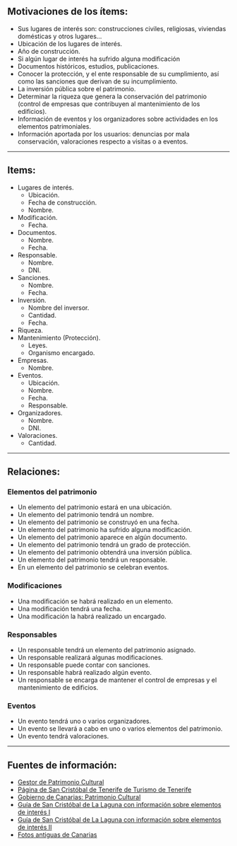 ## Motivaciones de los ítems:
- Sus lugares de interés son: construcciones civiles, religiosas, viviendas domésticas y otros lugares…
- Ubicación de los lugares de interés.
- Año de construcción.
- Si algún lugar de interés ha sufrido alguna modificación
- Documentos históricos, estudios, publicaciones.
- Conocer la protección, y el ente responsable de su cumplimiento, así como las sanciones que derivan de su incumplimiento.
- La inversión pública sobre el patrimonio.
- Determinar la riqueza que genera la conservación del patrimonio (control de empresas que contribuyen al mantenimiento de los edificios).
- Información de eventos y los organizadores sobre actividades en los elementos patrimoniales.
- Información aportada por los usuarios: denuncias por mala conservación, valoraciones respecto a visitas o a eventos.

***

## Items:
- Lugares de interés.
    - Ubicación.
    - Fecha de construcción.	
    - Nombre.
- Modificación.
    - Fecha. 
- Documentos.
    - Nombre.
    - Fecha.
- Responsable.
    - Nombre.
    - DNI.
- Sanciones.
    - Nombre.
    - Fecha.
- Inversión.
    - Nombre del inversor.
    - Cantidad.
    - Fecha.
- Riqueza.
- Mantenimiento (Protección).
    - Leyes.
    - Organismo encargado.
- Empresas.
    - Nombre.
- Eventos.
    - Ubicación.
    - Nombre.
    - Fecha.
    - Responsable.
- Organizadores.
    - Nombre.
    - DNI.
- Valoraciones.
    - Cantidad.
***

## Relaciones:
### Elementos del patrimonio
- Un elemento del patrimonio estará en una ubicación.
- Un elemento del patrimonio tendrá un nombre.
- Un elemento del patrimonio se construyó en una fecha.
- Un elemento del patrimonio ha sufrido alguna modificación.
- Un elemento del patrimonio aparece en algún documento.
- Un elemento del patrimonio tendrá un grado de protección.
- Un elemento del patrimonio obtendrá una inversión pública.
- Un elemento del patrimonio tendrá un responsable.
- En un elemento del patrimonio se celebran eventos.

### Modificaciones
- Una modificación se habrá realizado en un elemento.
- Una modificación tendrá una fecha.
- Una modificación la habrá realizado un encargado.

### Responsables
- Un responsable tendrá un elemento del patrimonio asignado.
- Un responsable realizará algunas modificaciones.
- Un responsable puede contar con sanciones.
- Un responsable habrá realizado algún evento.
- Un responsable se encarga de mantener el control de empresas y el mantenimiento de edificios.

### Eventos
- Un evento tendrá uno o varios organizadores.
- Un evento se llevará a cabo en uno o varios elementos del patrimonio.
- Un evento tendrá valoraciones.

***

## Fuentes de información:
- [Gestor de Patrimonio Cultural](http://gestorpatrimoniocultural.cicop.com/)
- [Página de San Cristóbal de Tenerife de Turismo de Tenerife](https://www.webtenerife.com/tenerife/la-isla/municipios/laguna/?tab=1)
- [Gobierno de Canarias: Patrimonio Cultural](http://www.gobiernodecanarias.org/cultura/patrimoniocultural/bics/)
- [Guía de San Cristóbal de La Laguna con información sobre elementos de interés I](https://lagavetavoladora.com/visitar-san-cristobal-de-la-laguna-tenerife/)
- [Guía de San Cristóbal de La Laguna con información sobre elementos de interés II](https://www.rutasporespana.es/blog/2015/01/que-ver-san-cristobal-laguna/)
- [Fotos antiguas de Canarias](http://www.fotosantiguascanarias.org/)
